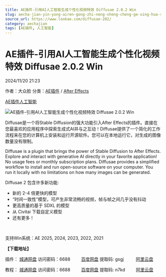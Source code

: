 ```yaml
---
title: AE插件-引用AI人工智能生成个性化视频特效 Diffusae 2.0.2 Win
slug: aecha-jian-yin-yong-airen-gong-zhi-neng-sheng-cheng-ge-xing-hua-shi-pin-te-xiao-diffusae-2-0-2-win
source_url: https://www.lookae.com/diffusae-202/
category: aechajian
tags: [AE插件, 人工智能]
---
```

# AE插件-引用AI人工智能生成个性化视频特效 Diffusae 2.0.2 Win

2024/11/20 21:23

作者：大众脸
分类：[AE插件](https://www.lookae.com/after-effects/aechajian/) / [After Effects](https://www.lookae.com/after-effects/)

[AE插件](https://www.lookae.com/tag/ae%e6%8f%92%e4%bb%b6/)[人工智能](https://www.lookae.com/tag/%e4%ba%ba%e5%b7%a5%e6%99%ba%e8%83%bd/)

![AE插件-引用AI人工智能生成个性化视频特效 Diffusae 2.0.2 Win](https://www.lookae.com/wp-content/uploads/2024/11/Diffusae-2.jpg "AE插件-引用AI人工智能生成个性化视频特效 Diffusae 2.0.2 Win-LookAE.com")

Diffusae是一个将Stable Diffusion的强大功能引入After Effects的插件。直接在您最喜欢的应用程序中探索生成式AI并与之互动！Diffusae提供了一个简化的工作流程来在您的计算机上安装和运行开源软件。您可以在本地运行它，对生成的图像数量没有限制。

Diffusae is a plugin that brings the power of Stable Diffusion to After Effects. Explore and interact with generative AI directly in your favorite application! No usage fees or monthly subscription plans. Diffusae provides a simplified workflow to install and run open-source software on your computer. You run it locally with no limitations on how many images can be generated.

Diffusae 2 包含许多新功能:

* 新的 2-4 倍更快的模型
* “时间一致性”模型，可产生非常流畅的视频，帧与帧之间几乎没有抖动
* 更高质量的基于 SDXL 的模型
* 从 Civitai 下载自定义模型
* 还有更多！

[﻿](http://cloud.video.taobao.com/play/u/null/p/1/e/6/t/1/494512802482.mp4)

支持Win系统：AE 2025, 2024, 2023, 2022, 2021

**【下载地址】**

插件： [城通网盘](https://url70.ctfile.com/f/2827370-1428288970-b8629b?p=4431) 访问密码：6688         [百度网盘](https://pan.baidu.com/s/1IEq8gdKBvpZTKJzEOg264w?pwd=gsgj) 提取码: gsgj          [阿里云盘](https://www.alipan.com/s/qbm2EWDLqaW)

教程： [城通网盘](https://url70.ctfile.com/f/2827370-1428289408-f295ee?p=4431) 访问密码：6688         [百度网盘](https://pan.baidu.com/s/1PuBXCSJtQOAbpusutzMWuw?pwd=n7kd) 提取码: n7kd         [阿里云盘](https://www.alipan.com/s/1wiwWKaR4TG)
